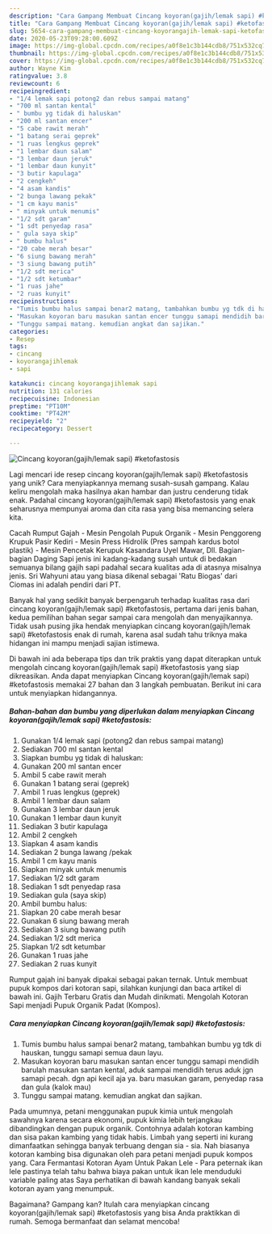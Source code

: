 ```yaml
---
description: "Cara Gampang Membuat Cincang koyoran(gajih/lemak sapi) #ketofastosis, Bikin Ngiler"
title: "Cara Gampang Membuat Cincang koyoran(gajih/lemak sapi) #ketofastosis, Bikin Ngiler"
slug: 5654-cara-gampang-membuat-cincang-koyorangajih-lemak-sapi-ketofastosis-bikin-ngiler
date: 2020-05-23T09:28:00.609Z
image: https://img-global.cpcdn.com/recipes/a0f8e1c3b144cdb8/751x532cq70/cincang-koyorangajihlemak-sapi-ketofastosis-foto-resep-utama.jpg
thumbnail: https://img-global.cpcdn.com/recipes/a0f8e1c3b144cdb8/751x532cq70/cincang-koyorangajihlemak-sapi-ketofastosis-foto-resep-utama.jpg
cover: https://img-global.cpcdn.com/recipes/a0f8e1c3b144cdb8/751x532cq70/cincang-koyorangajihlemak-sapi-ketofastosis-foto-resep-utama.jpg
author: Wayne Kim
ratingvalue: 3.8
reviewcount: 6
recipeingredient:
- "1/4 lemak sapi potong2 dan rebus sampai matang"
- "700 ml santan kental"
- " bumbu yg tidak di haluskan"
- "200 ml santan encer"
- "5 cabe rawit merah"
- "1 batang serai geprek"
- "1 ruas lengkus geprek"
- "1 lembar daun salam"
- "3 lembar daun jeruk"
- "1 lembar daun kunyit"
- "3 butir kapulaga"
- "2 cengkeh"
- "4 asam kandis"
- "2 bunga lawang pekak"
- "1 cm kayu manis"
- " minyak untuk menumis"
- "1/2 sdt garam"
- "1 sdt penyedap rasa"
- " gula saya skip"
- " bumbu halus"
- "20 cabe merah besar"
- "6 siung bawang merah"
- "3 siung bawang putih"
- "1/2 sdt merica"
- "1/2 sdt ketumbar"
- "1 ruas jahe"
- "2 ruas kunyit"
recipeinstructions:
- "Tumis bumbu halus sampai benar2 matang, tambahkan bumbu yg tdk di hauskan, tunggu samapi semua daun layu."
- "Masukan koyoran baru masukan santan encer tunggu samapi mendidih barulah masukan santan kental, aduk sampai mendidih terus aduk jgn samapi pecah. dgn api kecil aja ya. baru masukan garam, penyedap rasa dan gula (kalok mau)"
- "Tunggu sampai matang. kemudian angkat dan sajikan."
categories:
- Resep
tags:
- cincang
- koyorangajihlemak
- sapi

katakunci: cincang koyorangajihlemak sapi 
nutrition: 131 calories
recipecuisine: Indonesian
preptime: "PT10M"
cooktime: "PT42M"
recipeyield: "2"
recipecategory: Dessert

---
```



![Cincang koyoran(gajih/lemak sapi) #ketofastosis](https://img-global.cpcdn.com/recipes/a0f8e1c3b144cdb8/751x532cq70/cincang-koyorangajihlemak-sapi-ketofastosis-foto-resep-utama.jpg)

Lagi mencari ide resep cincang koyoran(gajih/lemak sapi) #ketofastosis yang unik? Cara menyiapkannya memang susah-susah gampang. Kalau keliru mengolah maka hasilnya akan hambar dan justru cenderung tidak enak. Padahal cincang koyoran(gajih/lemak sapi) #ketofastosis yang enak seharusnya mempunyai aroma dan cita rasa yang bisa memancing selera kita.

Cacah Rumput Gajah - Mesin Pengolah Pupuk Organik - Mesin Penggoreng Krupuk Pasir Kediri - Mesin Press Hidrolik (Pres sampah kardus botol plastik) - Mesin Pencetak Kerupuk Kasandara Uyel Mawar, Dll. Bagian-bagian Daging Sapi jenis ini kadang-kadang susah untuk di bedakan semuanya bilang gajih sapi padahal secara kualitas ada di atasnya misalnya jenis. Sri Wahyuni atau yang biasa dikenal sebagai &#39;Ratu Biogas&#39; dari Ciomas ini adalah pendiri dari PT.

Banyak hal yang sedikit banyak berpengaruh terhadap kualitas rasa dari cincang koyoran(gajih/lemak sapi) #ketofastosis, pertama dari jenis bahan, kedua pemilihan bahan segar sampai cara mengolah dan menyajikannya. Tidak usah pusing jika hendak menyiapkan cincang koyoran(gajih/lemak sapi) #ketofastosis enak di rumah, karena asal sudah tahu triknya maka hidangan ini mampu menjadi sajian istimewa.


Di bawah ini ada beberapa tips dan trik praktis yang dapat diterapkan untuk mengolah cincang koyoran(gajih/lemak sapi) #ketofastosis yang siap dikreasikan. Anda dapat menyiapkan Cincang koyoran(gajih/lemak sapi) #ketofastosis memakai 27 bahan dan 3 langkah pembuatan. Berikut ini cara untuk menyiapkan hidangannya.

<!--inarticleads1-->

##### Bahan-bahan dan bumbu yang diperlukan dalam menyiapkan Cincang koyoran(gajih/lemak sapi) #ketofastosis:

1. Gunakan 1/4 lemak sapi (potong2 dan rebus sampai matang)
1. Sediakan 700 ml santan kental
1. Siapkan  bumbu yg tidak di haluskan:
1. Gunakan 200 ml santan encer
1. Ambil 5 cabe rawit merah
1. Gunakan 1 batang serai (geprek)
1. Ambil 1 ruas lengkus (geprek)
1. Ambil 1 lembar daun salam
1. Gunakan 3 lembar daun jeruk
1. Gunakan 1 lembar daun kunyit
1. Sediakan 3 butir kapulaga
1. Ambil 2 cengkeh
1. Siapkan 4 asam kandis
1. Sediakan 2 bunga lawang /pekak
1. Ambil 1 cm kayu manis
1. Siapkan  minyak untuk menumis
1. Sediakan 1/2 sdt garam
1. Sediakan 1 sdt penyedap rasa
1. Sediakan  gula (saya skip)
1. Ambil  bumbu halus:
1. Siapkan 20 cabe merah besar
1. Gunakan 6 siung bawang merah
1. Sediakan 3 siung bawang putih
1. Sediakan 1/2 sdt merica
1. Siapkan 1/2 sdt ketumbar
1. Gunakan 1 ruas jahe
1. Sediakan 2 ruas kunyit


Rumput gajah ini banyak dipakai sebagai pakan ternak. Untuk membuat pupuk kompos dari kotoran sapi, silahkan kunjungi dan baca artikel di bawah ini. Gajih Terbaru Gratis dan Mudah dinikmati. Mengolah Kotoran Sapi menjadi Pupuk Organik Padat (Kompos). 

<!--inarticleads2-->

##### Cara menyiapkan Cincang koyoran(gajih/lemak sapi) #ketofastosis:

1. Tumis bumbu halus sampai benar2 matang, tambahkan bumbu yg tdk di hauskan, tunggu samapi semua daun layu.
1. Masukan koyoran baru masukan santan encer tunggu samapi mendidih barulah masukan santan kental, aduk sampai mendidih terus aduk jgn samapi pecah. dgn api kecil aja ya. baru masukan garam, penyedap rasa dan gula (kalok mau)
1. Tunggu sampai matang. kemudian angkat dan sajikan.


Pada umumnya, petani menggunakan pupuk kimia untuk mengolah sawahnya karena secara ekonomi, pupuk kimia lebih terjangkau dibandingkan dengan pupuk organik. Contohnya adalah kotoran kambing dan sisa pakan kambing yang tidak habis. Limbah yang seperti ini kurang dimanfaatkan sehingga banyak terbuang dengan sia - sia. Nah biasanya kotoran kambing bisa digunakan oleh para petani menjadi pupuk kompos yang. Cara Fermantasi Kotoran Ayam Untuk Pakan Lele - Para peternak ikan lele pastinya telah tahu bahwa biaya pakan untuk ikan lele menduduki variable paling atas Saya perhatikan di bawah kandang banyak sekali kotoran ayam yang menumpuk. 

Bagaimana? Gampang kan? Itulah cara menyiapkan cincang koyoran(gajih/lemak sapi) #ketofastosis yang bisa Anda praktikkan di rumah. Semoga bermanfaat dan selamat mencoba!
